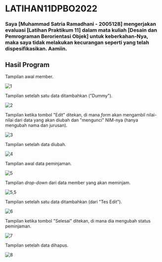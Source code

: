 # LATIHAN11DPBO2022
### Saya [Muhammad Satria Ramadhani - 2005128] mengerjakan evaluasi [Latihan Praktikum 11] dalam mata kuliah [Desain dan Pemrograman Berorientasi Objek] untuk keberkahan-Nya, maka saya tidak melakukan kecurangan seperti yang telah dispesifikasikan. Aamiin.

## Hasil Program

Tampilan awal member.

![1](https://user-images.githubusercontent.com/72297396/167162031-3fd16af3-833e-4aec-a3c8-888abf1ed0ba.png)

Tampilan setelah satu data ditambahkan ("Dummy").

![2](https://user-images.githubusercontent.com/72297396/167162120-3d20f7ef-a1a8-4866-b3ec-8aacf6c1caa6.png)

Tampilan ketika tombol "Edit" ditekan, di mana *form* akan mengambil nilai-nilai dari data yang akan diubah dan "mengunci" NIM-nya (hanya mengubah nama dan jurusan).

![3](https://user-images.githubusercontent.com/72297396/167162349-df8caab3-b41e-4244-b936-4f326e3cab58.png)

Tampilan setelah data diubah.

![4](https://user-images.githubusercontent.com/72297396/167162372-cf9917c2-4d5e-4fd8-b1b7-99120aeb2f9d.png)

Tampilan awal data peminjaman.

![5](https://user-images.githubusercontent.com/72297396/167162452-17e1ab32-eb05-408b-b839-be8d6195c7df.png)

Tampilan *drop-down* dari data member yang akan meminjam.

![5,5](https://user-images.githubusercontent.com/72297396/167162622-e34d7e86-1696-4d4b-90f6-5e4bed322647.png)

Tampilan setelah satu data ditambahkan (dari "Tes Edit").

![6](https://user-images.githubusercontent.com/72297396/167162671-e5570e3b-c00d-4945-8867-9b9950512d6d.png)

Tampilan ketika tombol "Selesai" ditekan, di mana dia mengubah status peminjaman.

![7](https://user-images.githubusercontent.com/72297396/167162804-2b99c173-c07d-4bad-8282-574bea53f696.png)

Tampilan setelah data dihapus.

![8](https://user-images.githubusercontent.com/72297396/167162914-1757d37c-d971-48ac-8e15-4418de3c5d06.png)
